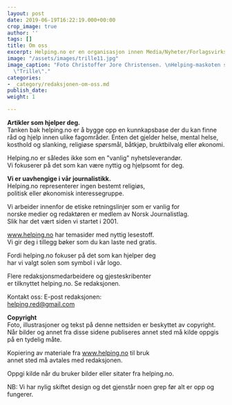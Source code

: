 ```yaml
---
layout: post
date: 2019-06-19T16:22:19.000+00:00
crop_image: true
author: ''
tags: []
title: Om oss
excerpt: Helping.no er en organisasjon innen Media/Nyheter/Forlagsvirksomhet
image: "/assets/images/trille11.jpg"
image_caption: "Foto Christoffer Jore Christensen. \nHelping-maskoten skogskatten
  \"Trille\"."
categories:
- _category/redaksjonen-om-oss.md
publish_date: 
weight: 1

---
```

**Artikler som hjelper deg.**  
Tanken bak helping.no er å bygge opp en kunnkapsbase der du kan finne råd og hjelp innen ulike fagområder. Enten det gjelder helse, mental helse, kosthold og slanking, religiøse spørsmål, båtkjøp, bruktbilvalg eller økonomi.

Helping.no er således ikke som en "vanlig" nyhetsleverandør.  
Vi fokuserer på det som kan være nyttig og hjelpsomt for deg.

**Vi er uavhengige i vår journalistikk.**  
Helping.no representerer ingen bestemt religiøs,  
politisk eller økonomisk interessegruppe.

Vi arbeider innenfor de etiske retningslinjer som er vanlig for  
norske medier og redaktøren er medlem av Norsk Journalistlag.  
Slik har det vært siden vi startet i 2001.

www.helping.no har temasider med nyttig lesestoff.  
Vi gir deg i tillegg bøker som du kan laste ned gratis.

Fordi helping.no fokuser på det som kan hjelper deg  
har vi valgt solen som symbol i vår logo.

Flere redaksjonsmedarbeidere og gjesteskribenter  
er tilknyttet helping.no. Se redaksjonen.

Kontakt oss: E-post redaksjonen:  
[helping.red@gmail.com](mailto:helping.red@gmail.com)

**Copyright**  
Foto, illustrasjoner og tekst på denne nettsiden er beskyttet av copyright. Når bilder og annet fra disse sidene publiseres annet sted må kilde oppgis på en tydelig måte.

Kopiering av materiale fra www.helping.no til bruk  
annet sted må avtales med redaksjonen.

Oppgi kilde når du bruker bilder eller  sitater fra helping.no.

NB: Vi har nylig skiftet design og det gjenstår noen grep før alt er opp og fungerer.